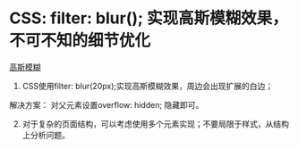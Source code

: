 # CSS: filter: blur(); 实现高斯模糊效果，不可不知的细节优化

[高斯模糊](https://blog.csdn.net/weixin_39015132/article/details/81179775)

1. CSS使用filter: blur(20px);实现高斯模糊效果，周边会出现扩展的白边；

解决方案： 对父元素设置overflow: hidden; 隐藏即可。

2. 对于复杂的页面结构，可以考虑使用多个元素实现；不要局限于样式，从结构上分析问题。

